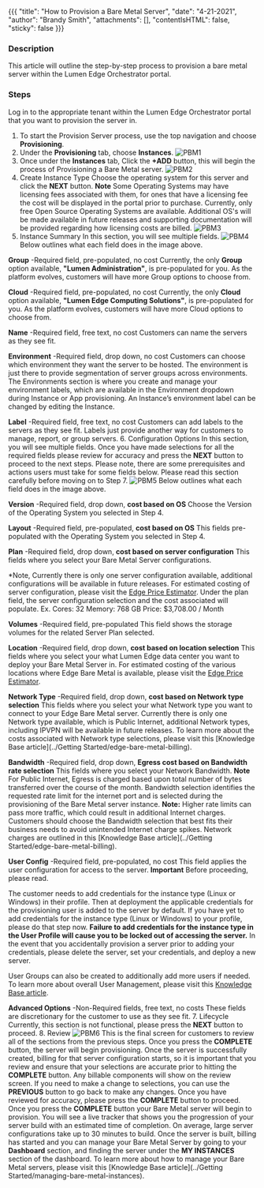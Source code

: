 {{{
  "title": "How to Provision a Bare Metal Server",
  "date": "4-21-2021",
  "author": "Brandy Smith",
  "attachments": [],
  "contentIsHTML": false,
  "sticky": false
}}}
 
### Description

This article will outline the step-by-step process to provision a bare metal server within the Lumen Edge Orchestrator portal.

### Steps

Log in to the appropriate tenant within the Lumen Edge Orchestrator portal that you want to provision the server in.

1. To start the Provision Server process, use the top navigation and choose **Provisioning**.
2. Under the **Provisioning** tab, choose **Instances**.
  ![PBM1](../../images/PBM1.png)
3. Once under the **Instances** tab, Click the **+ADD** button, this will begin the process of Provisioning a Bare Metal server.
  ![PBM2](../../images/PBM2.png)
4. Create Instance Type
Choose the operating system for this server and click the **NEXT** button.
**Note** Some Operating Systems may have licensing fees associated with them, for ones that have a licensing fee the cost will be displayed in the portal prior to purchase.
Currently, only free Open Source Operating Systems are available.
Additional OS's will be made available in future releases and supporting documentation will be provided regarding how licensing costs are billed.
  ![PBM3](../../images/PBM3.png)
5. Instance Summary
In this section, you will see multiple fields.
  ![PBM4](../../images/PBM4.png)
Below outlines what each field does in the image above.

**Group**
-Required field, pre-populated, no cost
Currently, the only **Group** option available, **"Lumen Administration"**, is pre-populated for you.
As the platform evolves, customers will have more Group options to choose from.

**Cloud**
-Required field, pre-populated, no cost
Currently, the only **Cloud** option available, **"Lumen Edge Computing Solutions"**, is pre-populated for you.
As the platform evolves, customers will have more Cloud options to choose from.

**Name**
-Required field, free text, no cost
Customers can name the servers as they see fit.

**Environment**
-Required field, drop down, no cost
Customers can choose which environment they want the server to be hosted.
The environment is just there to provide segmentation of server groups across environments.
The Environments section is where you create and manage your environment labels, which are available in the Environment dropdown during Instance or App provisioning.
An Instance’s environment label can be changed by editing the Instance.

**Label**
-Required field, free text, no cost
Customers can add labels to the servers as they see fit.
Labels just provide another way for customers to manage, report, or group servers.
6. Configuration Options
In this section, you will see multiple fields. Once you have made selections for all the required fields please review for accuracy and press the **NEXT** button to proceed to the next steps.
Please note, there are some prerequisites and actions users must take for some fields below. Please read this section carefully before moving on to Step 7.
  ![PBM5](../../images/PBM5.png)
Below outlines what each field does in the image above.

**Version**
-Required field, drop down, **cost based on OS**
Choose the Version of the Operating System you selected in Step 4.

**Layout**
-Required field, pre-populated, **cost based on OS**
This fields pre-populated with the Operating System you selected in Step 4.

**Plan**
-Required field, drop down, **cost based on server configuration**
This fields where you select your Bare Metal Server configurations.

*Note,
Currently there is only one server configuration available, additional configurations will be available in future releases.
For estimated costing of server configuration, please visit the [Edge Price Estimator](https://www.ctl.io/estimator/).
Under the plan field, the server configuration selection and the cost associated will populate.
Ex. Cores: 32  Memory: 768 GB   Price: $3,708.00 / Month

**Volumes**
-Required field, pre-populated
This field shows the storage volumes for the related Server Plan selected.

**Location**
-Required field, drop down, **cost based on location selection**
This fields where you select your what Lumen Edge data center you want to deploy your Bare Metal Server in.
For estimated costing of the various locations where Edge Bare Metal is available, please visit the [Edge Price Estimator](https://www.ctl.io/estimator/).

**Network Type**
-Required field, drop down, **cost based on Network type selection**
This fields where you select your what Network type you want to connect to your Edge Bare Metal server.
Currently there is only one Network type available, which is Public Internet, additional Network types, including IPVPN will be available in future releases.
To learn more about the costs associated with Network type selections, please visit this [Knowledge Base article](../Getting Started/edge-bare-metal-billing).

**Bandwidth**
-Required field, drop down, **Egress cost based on Bandwidth rate selection**
This fields where you select your Network Bandwidth.
**Note**
For Public Internet, Egress is charged based upon total number of bytes transferred over the course of the month.
Bandwidth selection identifies the requested rate limit for the internet port and is selected during the provisioning of the Bare Metal server instance.
**Note:** Higher rate limits can pass more traffic, which could result in additional Internet charges.
Customers should choose the Bandwidth selection that best fits their business needs to avoid unintended Internet charge spikes.
Network charges are outlined in this [Knowledge Base article](../Getting Started/edge-bare-metal-billing).

**User Config**
-Required field, pre-populated, no cost
This field applies the user configuration for access to the server.
**Important**
Before proceeding, please read.

The customer needs to add credentials for the instance type (Linux or Windows) in their profile. Then at deployment the applicable credentials for the provisioning user is added to the server by default. 
If you have yet to add credentials for the instance type (Linux or Windows) to your profile, please do that step now.
**Failure to add credentials for the instance type in the User Profile will cause you to be locked out of accessing the server.**
In the event that you accidentally provision a server prior to adding your credentials, please delete the server, set your credentials, and deploy a new server.

User Groups can also be created to additionally add more users if needed.
To learn more about overall User Management, please visit this [Knowledge Base article](../Administration/user-management).

**Advanced Options**
-Non-Required fields, free text, no costs
These fields are discretionary for the customer to use as they see fit.
7. Lifecycle
Currently, this section is not functional, please press the **NEXT** button to proceed.
8. Review
  ![PBM6](../../images/PBM6.png)
This is the final screen for customers to review all of the sections from the previous steps. Once you press the **COMPLETE** button, the server will begin provisioning.
Once the server is successfully created, billing for that server configuration starts, so it is important that you review and ensure that your selections are accurate prior to hitting the **COMPLETE** button.
Any billable components will show on the review screen.
If you need to make a change to selections, you can use the **PREVIOUS** button to go back to make any changes.
Once you have reviewed for accuracy, please press the **COMPLETE** button to proceed.
Once you press the **COMPLETE** button your Bare Metal server will begin to provision.
You will see a live tracker that shows you the progression of your server build with an estimated time of completion.
On average, large server configurations take up to 30 minutes to build.
Once the server is built, billing has started and you can manage your Bare Metal Server by going to your **Dashboard** section, and finding the server under the **MY INSTANCES** section of the dashboard.
To learn more about how to manage your Bare Metal servers, please visit this [Knowledge Base article](../Getting Started/managing-bare-metal-instances).
